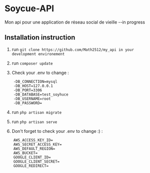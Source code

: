 # Soycue-API

Mon api pour une application de réseau social de vieille --in progress

## Installation instruction

1. run `git clone https://github.com/Math2512/my_api in your development environement`

2. run `composer update`

3. Check your .env to change :
```
    -DB_CONNECTION=mysql
    -DB_HOST=127.0.0.1
    -DB_PORT=3306
    -DB_DATABASE=test_soyhuce
    -DB_USERNAME=root
    -DB_PASSWORD=

```

4. run `php artisan migrate`


5. run `php artisan serve`

6. Don't forget to check your .env to change :) :
```
    AWS_ACCESS_KEY_ID=
    AWS_SECRET_ACCESS_KEY=
    AWS_DEFAULT_REGION=
    AWS_BUCKET=
    GOOGLE_CLIENT_ID=
    GOOGLE_CLIENT_SECRET=
    GOOGLE_REDIRECT=
```
